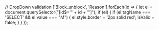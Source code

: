 // DropDown validation
['Block_unblock', 'Reason'].forEach(id => {
    let el = document.querySelector("[id$='" + id + "']");
    if (el) {
        if (el.tagName === 'SELECT' && el.value === "M") {
            el.style.border = '2px solid red';
            isValid = false;
        }
    }
});
